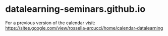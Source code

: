 # datalearning-seminars.github.io

For a previous version of the calendar visit: https://sites.google.com/view/rossella-arcucci/home/calendar-datalearning
